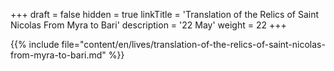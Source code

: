 +++
draft = false
hidden = true
linkTitle = 'Translation of the Relics of Saint Nicolas From Myra to Bari'
description = '22 May'
weight = 22
+++

{{% include file="content/en/lives/translation-of-the-relics-of-saint-nicolas-from-myra-to-bari.md" %}}
